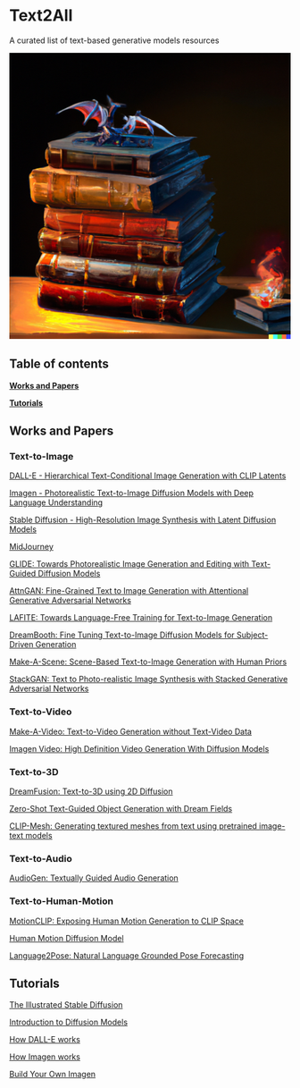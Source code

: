 # Text2All

A curated list of text-based generative models resources

<img src="https://github.com/AvrahamRaviv/Text2All/blob/main/TextToAll.png" width="512" height="512">

## Table of contents
**[Works and Papers](#Works-and-Papers)**

**[Tutorials](#Tutorials)**

## Works and Papers

### Text-to-Image
[DALL-E - Hierarchical Text-Conditional Image Generation with CLIP Latents](https://openai.com/dall-e-2/)

[Imagen - Photorealistic Text-to-Image Diffusion Models with Deep Language Understanding](https://imagen.research.google/)

[Stable Diffusion - High-Resolution Image Synthesis with Latent Diffusion Models](https://github.com/CompVis/stable-diffusion)

[MidJourney](https://www.midjourney.com/home/)

[GLIDE: Towards Photorealistic Image Generation and Editing with Text-Guided Diffusion Models](https://github.com/openai/glide-text2im)

[AttnGAN: Fine-Grained Text to Image Generation with Attentional Generative Adversarial Networks](https://github.com/taoxugit/AttnGAN)

[LAFITE: Towards Language-Free Training for Text-to-Image Generation](https://github.com/drboog/Lafite)

[DreamBooth: Fine Tuning Text-to-Image Diffusion Models for Subject-Driven Generation](https://dreambooth.github.io/)

[Make-A-Scene: Scene-Based Text-to-Image Generation with Human Priors](https://arxiv.org/abs/2203.13131)

[StackGAN: Text to Photo-realistic Image Synthesis with Stacked Generative Adversarial Networks](https://github.com/hanzhanggit/StackGAN)

### Text-to-Video
[Make-A-Video: Text-to-Video Generation without Text-Video Data](https://makeavideo.studio/)

[Imagen Video: High Definition Video Generation With Diffusion Models](https://imagen.research.google/video/)

### Text-to-3D
[DreamFusion: Text-to-3D using 2D Diffusion](https://dreamfusionpaper.github.io/)

[Zero-Shot Text-Guided Object Generation with Dream Fields](https://ajayj.com/dreamfields)

[CLIP-Mesh: Generating textured meshes from text using pretrained image-text models](https://www.nasir.lol/clipmesh)

### Text-to-Audio
[AudioGen: Textually Guided Audio Generation](https://felixkreuk.github.io/text2audio_arxiv_samples/)

### Text-to-Human-Motion
[MotionCLIP: Exposing Human Motion Generation to CLIP Space](https://guytevet.github.io/motionclip-page/)

[Human Motion Diffusion Model](https://guytevet.github.io/mdm-page/)

[Language2Pose: Natural Language Grounded Pose Forecasting](https://arxiv.org/abs/1907.01108)

## Tutorials

[The Illustrated Stable Diffusion](https://jalammar.github.io/illustrated-stable-diffusion/)

[Introduction to Diffusion Models](https://www.assemblyai.com/blog/diffusion-models-for-machine-learning-introduction/)

[How DALL-E works](https://www.assemblyai.com/blog/how-dall-e-2-actually-works/)

[How Imagen works](https://www.assemblyai.com/blog/how-imagen-actually-works/)

[Build Your Own Imagen](https://www.assemblyai.com/blog/minimagen-build-your-own-imagen-text-to-image-model/)

